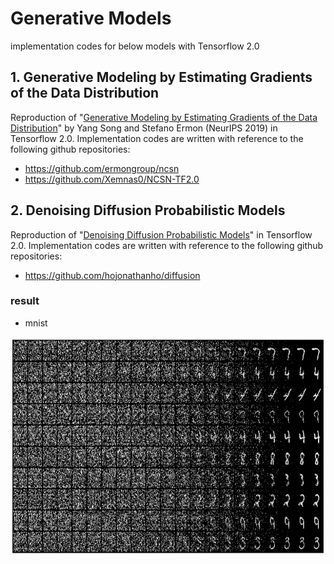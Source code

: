 # Generative Models

implementation codes for below models with Tensorflow 2.0

## 1. Generative Modeling by Estimating Gradients of the Data Distribution
Reproduction of "[Generative Modeling by Estimating Gradients of the Data Distribution](https://arxiv.org/abs/1907.05600)" by Yang Song and Stefano Ermon (NeurIPS 2019) in Tensorflow 2.0.
Implementation codes are written with reference to the following github repositories:
- https://github.com/ermongroup/ncsn
- https://github.com/Xemnas0/NCSN-TF2.0

## 2. Denoising Diffusion Probabilistic Models
Reproduction of "[Denoising Diffusion Probabilistic Models](https://arxiv.org/abs/2006.11239)" in Tensorflow 2.0.
Implementation codes are written with reference to the following github repositories:
- https://github.com/hojonathanho/diffusion
### result
- mnist
<center><img  src="https://github.com/an-seunghwan/generative/blob/main/ddpm/assets/mnist_samples_0.0002_32_1000_0.0001_0.02.png?raw=true" width="800"  height="350"></center>

<!-- ## 2. Gaussian Process Prior Variational Autoencoders
- https://github.com/ratschlab/SVGP-VAE -->